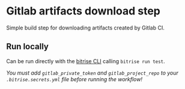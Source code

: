 # Gitlab artifacts download step

Simple build step for downloading artifacts created by Gitlab CI.

## Run locally

Can be run directly with the [bitrise CLI](https://github.com/bitrise-io/bitrise) calling `bitrise run test`.

*You must add `gitlab_private_token` and `gitlab_project_repo` to your `.bitrise.secrets.yml` file before running the workflow!*
